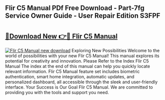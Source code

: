 ## Flir C5 Manual PDf Free Download - Part-7fg Service Owner Guide - User Repair Edition S3FPF

# <h2><a href="http://bc15525.oget.top/?id=Flir+C5+Manual">🔗Download New 👉🔴 Flir C5 Manual</a></h2>

[![Flir C5 Manual new download](https://i.imgur.com/5g1atiW.png)](http://bc15525.oget.top/?id=Flir+C5+Manual)
Exploring New Possibilities Welcome to the world of possibilities with your new Flir C5 Manual! This manual explores its potential for creativity and innovation. Please Refer to the Index Flir C5 Manual The index at the end of this manual can help you quickly locate relevant information. Flir C5 Manual feature set includes biometric authentication, smart home integration, automatic updates, and personalized dashboard, all accessible through the sleek and user-friendly interface. Your Success is Our Goal Flir C5 Manual. We are committed to providing you with the tools and support you need.
